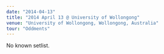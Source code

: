 ```yaml
---
date: "2014-04-13"
title: "2014 April 13 @ University of Wollongong"
venue: "University of Wollongong, Wollongong, Australia"
tour: "Oddments"
---
```



No known setlist.
